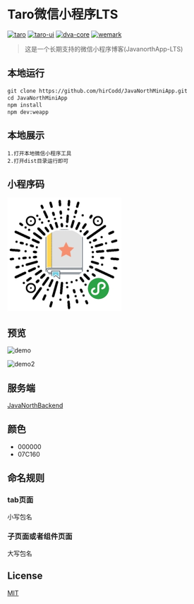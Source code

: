 # Taro微信小程序LTS
[![taro](https://img.shields.io/badge/taro-2.0.1-blue)](https://taro.aotu.io/)
[![taro-ui](https://img.shields.io/badge/taro--ui-2.2.4-blue)](https://taro-ui.jd.com/#/)
[![dva-core](https://img.shields.io/badge/dva--core-2.0.2-blue)](https://dvajs.com/guide/)
[![wemark](https://img.shields.io/badge/wemark-diy-blue)](https://github.com/TooBug/wemark)

> 这是一个长期支持的微信小程序博客(JavanorthApp-LTS)

## 本地运行
```shell script
git clone https://github.com/hirCodd/JavaNorthMiniApp.git
cd JavaNorthMiniApp
npm install
npm dev:weapp
```
## 本地展示
```
1.打开本地微信小程序工具
2.打开dist目录运行即可
```
## 小程序码
![qrcode](qrcode.jpg)

## 预览
![demo](https://javanorthapp-1251602255.cos.ap-chengdu.myqcloud.com/weapp/demo1.jpg)

![demo2](https://javanorthapp-1251602255.cos.ap-chengdu.myqcloud.com/weapp/demo2.jpg)

## 服务端
[JavaNorthBackend](https://github.com/hirCodd/JavaNorthBackend)

## 颜色
* 000000
* 07C160

## 命名规则
### tab页面
小写包名

### 子页面或者组件页面
大写包名

## License
[MIT](https://github.com/hirCodd/JavaNorthMiniApp/blob/master/LICENSE)
